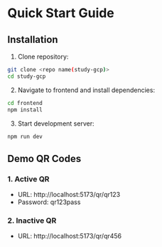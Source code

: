 # Quick Start Guide

## Installation

1. Clone repository:
```bash
git clone <repo name(study-gcp)>
cd study-gcp
```

2. Navigate to frontend and install dependencies:
```bash
cd frontend
npm install
```

3. Start development server:
```bash
npm run dev
```

## Demo QR Codes

### 1. Active QR
* URL: http://localhost:5173/qr/qr123
* Password: qr123pass

### 2. Inactive QR
* URL: http://localhost:5173/qr/qr456

